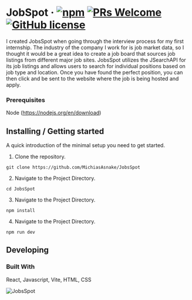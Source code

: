 
# JobSpot &middot; [![npm](https://img.shields.io/npm/v/npm.svg?style=flat-square)](https://www.npmjs.com/package/npm) [![PRs Welcome](https://img.shields.io/badge/PRs-welcome-brightgreen.svg?style=flat-square)](http://makeapullrequest.com) [![GitHub license](https://img.shields.io/badge/license-MIT-blue.svg?style=flat-square)](https://github.com/your/your-project/blob/master/LICENSE)

I created JobsSpot when going through the interview process for my first internship. The industry of the company I work for is job market data, so I thought it would be a great idea to create a job board that sources job listings from different major job sites. JobsSpot utilizes the JSearchAPI for its job listings and allows users to search for individual positions based on job type and location. Once you have found the perfect position, you can then click and be sent to the website where the job is being hosted and apply.

### Prerequisites

Node (https://nodejs.org/en/download)

## Installing / Getting started

A quick introduction of the minimal setup you need to get started.

1. Clone the repository.

```shell
git clone https://github.com/MichiasAsnake/JobsSpot
```
2. Navigate to the Project Directory.

```shell
cd JobsSpot
```
3. Navigate to the Project Directory.

```shell
npm install
```
4. Navigate to the Project Directory.

```shell
npm run dev
```
## Developing

### Built With
React, Javascript, Vite, HTML, CSS

![JobsSpot](https://user-images.githubusercontent.com/113400872/212501752-f9105e31-a582-4cc3-9d58-b374e79753a7.PNG)
